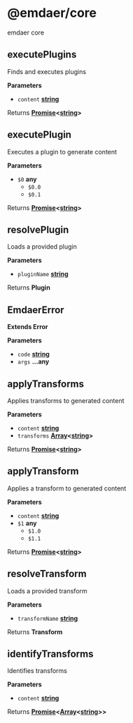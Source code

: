 <!--
  This file was generated by emdaer

  Its template can be found at .emdaer/README.emdaer.md
-->

# @emdaer/core

emdaer core

<!-- Generated by documentation.js. Update this documentation by updating the source code. -->

## executePlugins

Finds and executes plugins

**Parameters**

-   `content` **[string](https://developer.mozilla.org/en-US/docs/Web/JavaScript/Reference/Global_Objects/String)** 

Returns **[Promise](https://developer.mozilla.org/en-US/docs/Web/JavaScript/Reference/Global_Objects/Promise)&lt;[string](https://developer.mozilla.org/en-US/docs/Web/JavaScript/Reference/Global_Objects/String)>** 

## executePlugin

Executes a plugin to generate content

**Parameters**

-   `$0` **any** 
    -   `$0.0`  
    -   `$0.1`  

Returns **[Promise](https://developer.mozilla.org/en-US/docs/Web/JavaScript/Reference/Global_Objects/Promise)&lt;[string](https://developer.mozilla.org/en-US/docs/Web/JavaScript/Reference/Global_Objects/String)>** 

## resolvePlugin

Loads a provided plugin

**Parameters**

-   `pluginName` **[string](https://developer.mozilla.org/en-US/docs/Web/JavaScript/Reference/Global_Objects/String)** 

Returns **Plugin** 

## EmdaerError

**Extends Error**

**Parameters**

-   `code` **[string](https://developer.mozilla.org/en-US/docs/Web/JavaScript/Reference/Global_Objects/String)**
-   `args` **...any**

## applyTransforms

Applies transforms to generated content

**Parameters**

-   `content` **[string](https://developer.mozilla.org/en-US/docs/Web/JavaScript/Reference/Global_Objects/String)** 
-   `transforms` **[Array](https://developer.mozilla.org/en-US/docs/Web/JavaScript/Reference/Global_Objects/Array)&lt;[string](https://developer.mozilla.org/en-US/docs/Web/JavaScript/Reference/Global_Objects/String)>** 

Returns **[Promise](https://developer.mozilla.org/en-US/docs/Web/JavaScript/Reference/Global_Objects/Promise)&lt;[string](https://developer.mozilla.org/en-US/docs/Web/JavaScript/Reference/Global_Objects/String)>**

## applyTransform

Applies a transform to generated content

**Parameters**

-   `content` **[string](https://developer.mozilla.org/en-US/docs/Web/JavaScript/Reference/Global_Objects/String)** 
-   `$1` **any** 
    -   `$1.0`  
    -   `$1.1`  

Returns **[Promise](https://developer.mozilla.org/en-US/docs/Web/JavaScript/Reference/Global_Objects/Promise)&lt;[string](https://developer.mozilla.org/en-US/docs/Web/JavaScript/Reference/Global_Objects/String)>** 

## resolveTransform

Loads a provided transform

**Parameters**

-   `transformName` **[string](https://developer.mozilla.org/en-US/docs/Web/JavaScript/Reference/Global_Objects/String)** 

Returns **Transform** 

## identifyTransforms

Identifies transforms

**Parameters**

-   `content` **[string](https://developer.mozilla.org/en-US/docs/Web/JavaScript/Reference/Global_Objects/String)** 

Returns **[Promise](https://developer.mozilla.org/en-US/docs/Web/JavaScript/Reference/Global_Objects/Promise)&lt;[Array](https://developer.mozilla.org/en-US/docs/Web/JavaScript/Reference/Global_Objects/Array)&lt;[string](https://developer.mozilla.org/en-US/docs/Web/JavaScript/Reference/Global_Objects/String)>>** 

